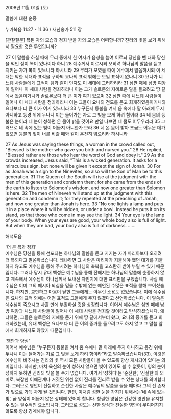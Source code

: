 2008년 11월 01일 (토)

말씀에 대한 순종



누가복음 11:27 - 11:36 / 새찬송가 511 장


[관찰질문]
복된 자의 모습과 정죄 받을 자의 모습은 어떠합니까? 
진리의 빛을 보기 위해서 필요한 것은 무엇입니까? 

27 이 말씀을 하실 때에 무리 중에서 한 여자가 음성을 높여 이르되 당신을 밴 태와 당신을 먹인 젖이 복이 있나이다 하니 
28 예수께서 이르시되 오히려 하나님의 말씀을 듣고 지키는 자가 복이 있느니라 하시니라 
29 무리가 모였을 때에 예수께서 말씀하시되 이 세대는 악한 세대라 표적을 구하되 요나의 표적 밖에는 보일 표적이 없나니 
30 요나가 니느웨 사람들에게 표적이 됨과 같이 인자도 이 세대에 그러하리라 
31 심판 때에 남방 여왕이 일어나 이 세대 사람을 정죄하리니 이는 그가 솔로몬의 지혜로운 말을 들으려고 땅 끝에서 왔음이거니와 솔로몬보다 더 큰 이가 여기 있으며 
32 심판 때에 니느웨 사람들이 일어나 이 세대 사람을 정죄하리니 이는 그들이 요나의 전도를 듣고 회개하였음이거니와 요나보다 더 큰 이가 여기 있느니라 
33 누구든지 등불을 켜서 움 속에나 말 아래에 두지 아니하고 등경 위에 두나니 이는 들어가는 자로 그 빛을 보게 하려 함이라 
34 네 몸의 등불은 눈이라 네 눈이 성하면 온 몸이 밝을 것이요 만일 나쁘면 네 몸도 어두우리라 
35 그러므로 네 속에 있는 빛이 어둡지 아니한가 보라 
36 네 온 몸이 밝아 조금도 어두운 데가 없으면 등불의 빛이 너를 비출 때와 같이 온전히 밝으리라 하시니라

27 As Jesus was saying these things, a woman in the crowd called out, "Blessed is the mother who gave you birth and nursed you." 
28 He replied, "Blessed rather are those who hear the word of God and obey it." 
29 As the crowds increased, Jesus said, "This is a wicked generation. It asks for a miraculous sign, but none will be given it except the sign of Jonah. 
30 For as Jonah was a sign to the Ninevites, so also will the Son of Man be to this generation. 
31 The Queen of the South will rise at the judgment with the men of this generation and condemn them; for she came from the ends of the earth to listen to Solomon's wisdom, and now one greater than Solomon is here. 
32 The men of Nineveh will stand up at the judgment with this generation and condemn it; for they repented at the preaching of Jonah, and now one greater than Jonah is here. 
33 "No one lights a lamp and puts it in a place where it will be hidden, or under a bowl. Instead he puts it on its stand, so that those who come in may see the light. 
34 Your eye is the lamp of your body. When your eyes are good, your whole body also is full of light. But when they are bad, your body also is full of darkness. 
......

해석도움





'더 큰 복과 정죄'  
예수님은 당신을 통해 선포되는 하나님의 말씀을 듣고 지키는 자가 마리아보다 오히려 더 복되다고 말씀하셨습니다. 왜냐하면 그 사람은 마리아가 지불해야 했던 대가를 지불하지 않고도 예수님을 통해 주시려는 하나님의 축복을 고스란히 받아 누릴 수 있기 때문입니다. 그러나 당시 유대 백성은 예수님을 통해 전해지는 하나님의 말씀에 순종하지 않고 계속해서 예수님이 하나님께서 보내신 자인지에 대한 표적만을 구했습니다. 사실 예수님은 이미 그의 메시아 되심을 믿을 수밖에 없는 예언된 수많은 표적을 행해 보이셨습니다. 하지만, 교만하고 마음이 닫힌 그들에게는 아무런 소용도 없었습니다. 이에 예수님은 요나의 표적 외에는 어떤 표적도 그들에게 주지 않겠다고 선언하셨습니다. 이 말씀은 예수님이 죽으시고 사흘 만에 부활하실 것을 상징합니다. 이어서 예수님은 심판 때에 남방 여왕과 니느웨 사람들이 일어나 이 세대 사람을 정죄할 것이라고 탄식하셨습니다. 왜냐하면, 그들은 솔로몬의 지혜를 듣기 위해 땅 끝에서부터 왔고, 요나의 증거를 듣고 회개하였는데, 유대 백성은 요나보다 더 큰 이의 증거를 들으려고도 하지 않고 그 말씀 앞에서 회개하지도 않았기 때문입니다. 

'영안과 양심'  
이어서 예수님은 “누구든지 등불을 켜서 움 속에나 말 아래에 두지 아니하고 등경 위에 두나니 이는 들어가는 자로 그 빛을 보게 하려 함이라”라고 말씀하셨습니다(33). 이것은 예수님이 비추시는 진리의 빛 역시 모든 사람들이 볼 수 있도록 항상 게시되어 있다는 의미입니다. 하지만, 마치 육신의 눈이 성하지 않으면 빛이 있어도 볼 수 없듯이, 영의 눈이 성하지 못하면 진리의 빛을 볼 수가 없습니다. 여기서 ‘성하다’는 ‘순전한’, ‘진실한’의 의미로, 복잡한 이해관계나 거짓된 위선 없이 진리를 진리로 받을 수 있는 상태를 의미합니다. 그러므로 영안이 진실하고 순전한 사람은 예수님의 말씀을 들을 때마다 그의 전 존재가 빛으로 가득 차게 될 것입니다. 한편, 이처럼 성한 눈을 가지기 위해서는‘네 속에 있는 빛’, 곧 양심이 어둡지 않은 상태에 있어야 합니다. 청결한 양심은 건강한 영안을 유지할 수 있는 필수적인 요소입니다. 그러므로 성도는 선한 양심과 진실한 영안이 무디어지지 않도록 항상 경계해야 합니다.